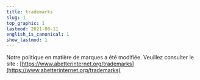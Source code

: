 ```yaml
---
title: trademarks
slug: 1
top_graphic: 1
lastmod: 2021-08-11
english_is_canonical: 1
show_lastmod: 1
---
```


Notre politique en matière de marques a été modifiée. Veuillez consulter le site : [https://www.abetterinternet.org/trademarks](https://www.abetterinternet.org/trademarks)

